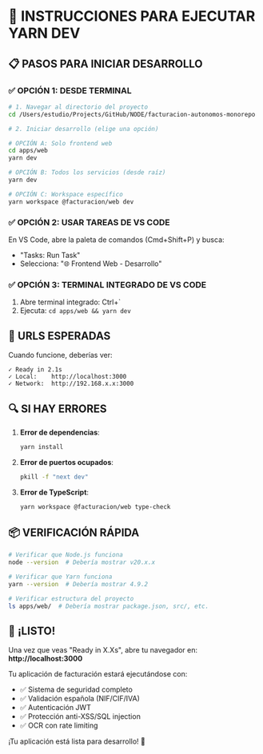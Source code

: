 # 🚀 INSTRUCCIONES PARA EJECUTAR YARN DEV

## 📋 PASOS PARA INICIAR DESARROLLO

### ✅ **OPCIÓN 1: DESDE TERMINAL**

```bash
# 1. Navegar al directorio del proyecto
cd /Users/estudio/Projects/GitHub/NODE/facturacion-autonomos-monorepo

# 2. Iniciar desarrollo (elige una opción)

# OPCIÓN A: Solo frontend web
cd apps/web
yarn dev

# OPCIÓN B: Todos los servicios (desde raíz)
yarn dev

# OPCIÓN C: Workspace específico
yarn workspace @facturacion/web dev
```

### ✅ **OPCIÓN 2: USAR TAREAS DE VS CODE**

En VS Code, abre la paleta de comandos (Cmd+Shift+P) y busca:

- "Tasks: Run Task"
- Selecciona: "🌐 Frontend Web - Desarrollo"

### ✅ **OPCIÓN 3: TERMINAL INTEGRADO DE VS CODE**

1. Abre terminal integrado: Ctrl+`
2. Ejecuta: `cd apps/web && yarn dev`

## 🎯 **URLS ESPERADAS**

Cuando funcione, deberías ver:

```
✓ Ready in 2.1s
✓ Local:    http://localhost:3000
✓ Network:  http://192.168.x.x:3000
```

## 🔍 **SI HAY ERRORES**

1. **Error de dependencias**:

   ```bash
   yarn install
   ```

2. **Error de puertos ocupados**:

   ```bash
   pkill -f "next dev"
   ```

3. **Error de TypeScript**:
   ```bash
   yarn workspace @facturacion/web type-check
   ```

## 📦 **VERIFICACIÓN RÁPIDA**

```bash
# Verificar que Node.js funciona
node --version  # Debería mostrar v20.x.x

# Verificar que Yarn funciona
yarn --version  # Debería mostrar 4.9.2

# Verificar estructura del proyecto
ls apps/web/  # Debería mostrar package.json, src/, etc.
```

## 🎉 **¡LISTO!**

Una vez que veas "Ready in X.Xs", abre tu navegador en:
**http://localhost:3000**

Tu aplicación de facturación estará ejecutándose con:

- ✅ Sistema de seguridad completo
- ✅ Validación española (NIF/CIF/IVA)
- ✅ Autenticación JWT
- ✅ Protección anti-XSS/SQL injection
- ✅ OCR con rate limiting

¡Tu aplicación está lista para desarrollo! 🌟
